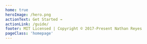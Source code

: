 ```yaml
---
home: true
heroImage: /hero.png
actionText: Get Started →
actionLink: /guide/
footer: MIT Licensed | Copyright © 2017-Present Nathan Reyes
pageClass: 'homepage'
---
```


<div class='text-center'>

<homepage-simple-calendar />

<homepage-multi-calendar />

<homepage-dark-mode />

<homepage-datepicker />

<homepage-custom-calendar />

</div>